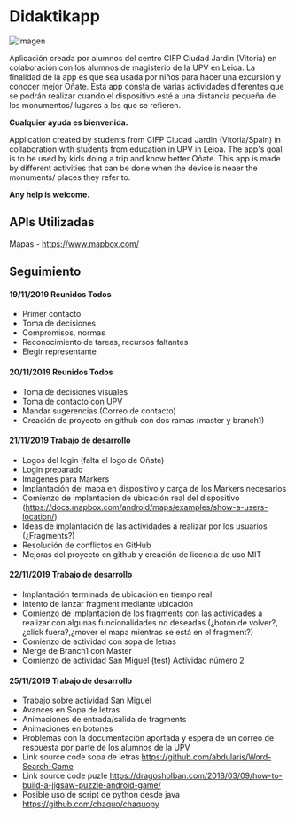 # Didaktikapp

<img src="https://www.theblocklearning.com/wp-content/uploads/2018/09/mobile.png" alt="Imagen">

Aplicación creada por alumnos del centro CIFP Ciudad Jardin (Vitoria) en colaboración con los alumnos de magisterio de la UPV en Leioa.
La finalidad de la app es que sea usada por niños para hacer una excursión y conocer mejor Oñate.
Esta app consta de varias actividades diferentes que se podrán realizar cuando el dispositivo esté a una distancia pequeña de los monumentos/ lugares a los que se refieren.

<b>Cualquier ayuda es bienvenida. </b>


Application created by students from CIFP Ciudad Jardin (Vitoria/Spain) in collaboration with students from education in UPV in Leioa.
The app's goal is to be used by kids doing a trip and know better Oñate.
This app is made by different activities that can be done when the device is neaer the monuments/ places they refer to.

<b>Any help is welcome.</b>


APIs Utilizadas
------------------------------------------------------------------------
Mapas -  https://www.mapbox.com/



Seguimiento
------------------------------------------------------------------------
<h4>19/11/2019 Reunidos Todos</h4>

- Primer contacto
- Toma de decisiones
- Compromisos, normas
- Reconocimiento de tareas, recursos faltantes
- Elegir representante

<h4>20/11/2019 Reunidos Todos</h4>

- Toma de decisiones visuales
- Toma de contacto con UPV
- Mandar sugerencias (Correo de contacto)
- Creación de proyecto en github con dos ramas (master y branch1)

<h4>21/11/2019 Trabajo de desarrollo</h4>

- Logos del login (falta el logo de Oñate)
- Login preparado
- Imagenes para Markers
- Implantación del mapa en dispositivo y carga de los Markers necesarios
- Comienzo de implantación de ubicación real del dispositivo (https://docs.mapbox.com/android/maps/examples/show-a-users-location/)
- Ideas de implantación de las actividades a realizar por los usuarios (¿Fragments?)
- Resolución de conflictos en GitHub
- Mejoras del proyecto en github y creación de licencia de uso MIT

<h4>22/11/2019 Trabajo de desarrollo</h4>

- Implantación terminada de ubicación en tiempo real
- Intento de lanzar fragment mediante ubicación
- Comienzo de implantación de los fragments con las actividades a realizar con algunas funcionalidades no deseadas (¿botón de volver?,¿click fuera?,¿mover el mapa mientras se está en el fragment?)
- Comienzo de actividad con sopa de letras
- Merge de Branch1 con Master
- Comienzo de actividad San Miguel (test) Actividad número 2

<h4>25/11/2019 Trabajo de desarrollo</h4>

- Trabajo sobre actividad San Miguel
- Avances en Sopa de letras
- Animaciones de entrada/salida de fragments
- Animaciones en botones
- Problemas con la documentación aportada y espera de un correo de respuesta por parte de los alumnos de la UPV
- Link source code sopa de letras https://github.com/abdularis/Word-Search-Game
- Link source code puzle https://dragosholban.com/2018/03/09/how-to-build-a-jigsaw-puzzle-android-game/
- Posible uso de script de python desde java https://github.com/chaquo/chaquopy

